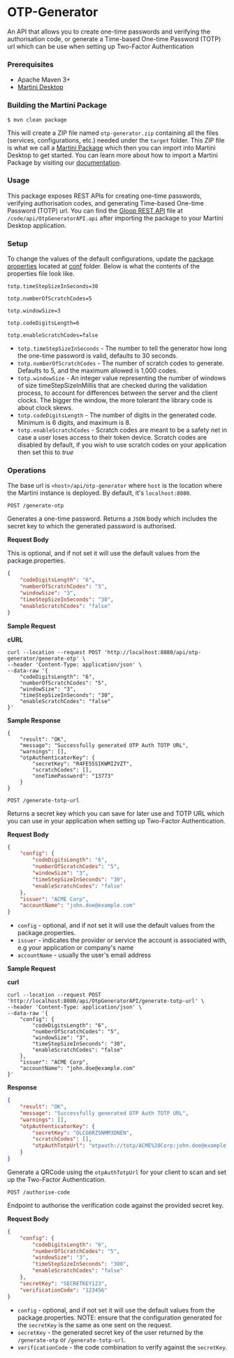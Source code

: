 # OTP-Generator
An API that allows you to create one-time passwords and verifying the authorisation code, or generate a Time-based One-time Password (TOTP) url which can be use when setting up Two-Factor Authentication  

### Prerequisites

  - Apache Maven 3+
  - [Martini Desktop](https://www.torocloud.com/martini/download)

### Building the Martini Package

```
$ mvn clean package
```
This will create a ZIP file named `otp-generator.zip` containing all the files (services, configurations, etc.) needed under the `target` folder. 
This ZIP file is what we call a [Martini Package](https://docs.torocloud.com/martini/latest/developing/package/) 
which then you can import into Martini Desktop to get started. You can learn more about how to import a Martini Package 
by visiting our [documentation](https://docs.torocloud.com/martini/latest/developing/package/importing/).

### Usage
This package exposes REST APIs for creating one-time passwords, verifying authorisation codes, 
and generating Time-based One-time Password (TOTP) url. 
You can find the [Gloop REST API](https://docs.torocloud.com/martini/latest/developing/gloop/api/rest/) file 
at `/code/api/OtpGeneratorAPI.api` after importing the package to your Martini Desktop application.

### Setup
To change the values of the default configurations, update the [package properties](https://docs.torocloud.com/martini/latest/developing/package/properties/) 
located at [conf](https://docs.torocloud.com/martini/latest/developing/package/directory/) folder.
Below is what the contents of the properties file look like.

```
totp.timeStepSizeInSeconds=30

totp.numberOfScratchCodes=5

totp.windowSize=3

totp.codeDigitsLength=6

totp.enableScratchCodes=false
```
* `totp.timeStepSizeInSeconds` - The number to tell the generator how long the one-time password is valid, defaults to 30 seconds.
* `totp.numberOfScratchCodes` - The number of scratch codes to generate. Defaults to 5, and the maximum allowed is 1,000 codes.
* `totp.windowSize` - An integer value representing the number of windows of size timeStepSizeInMillis that are checked during the validation process, 
to account for differences between the server and the client clocks. The bigger the window, the more tolerant the library code is about clock skews.
* `totp.codeDigitsLength` - The number of digits in the generated code. Minimum is 6 digits, and maximum is 8.
* `totp.enableScratchCodes` - Scratch codes are meant to be a safety net in case a user loses access to their token device. 
Scratch codes are disabled by default, if you wish to use scratch codes on your application then set this to *true*

### Operations

The base url is `<host>/api/otp-generator` where `host` is the location where the Martini instance is deployed. By default, it's `localhost:8080`.

`POST /generate-otp`

Generates a one-time password. Returns a `JSON` body which includes the secret key to which the generated password is authorised.

**Request Body**

This is optional, and if not set it will use the default values from the package.properties.
```json
{
    "codeDigitsLength": "6",
    "numberOfScratchCodes": "5",
    "windowSize": "3",
    "timeStepSizeInSeconds": "30",
    "enableScratchCodes": "false"
}
```

**Sample Request**

**cURL**
```
curl --location --request POST 'http://localhost:8080/api/otp-generator/generate-otp' \
--header 'Content-Type: application/json' \
--data-raw '{
    "codeDigitsLength": "6",
    "numberOfScratchCodes": "5",
    "windowSize": "3",
    "timeStepSizeInSeconds": "30",
    "enableScratchCodes": "false"
}'
```

**Sample Response**

```
{
    "result": "OK",
    "message": "Successfully generated OTP Auth TOTP URL",
    "warnings": [],
    "otpAuthenticatorKey": {
        "secretKey": "R4FE55SIKWMI2VZT",
        "scratchCodes": [],
        "oneTimePassword": "13773"
    }
}
```

`POST /generate-totp-url`

Returns a secret key which you can save for later use and 
TOTP URL which you can use in your application when setting up Two-Factor Authentication.

**Request Body**
```json
{
    "config": {
        "codeDigitsLength": "6",
        "numberOfScratchCodes": "5",
        "windowSize": "3",
        "timeStepSizeInSeconds": "30",
        "enableScratchCodes": "false"
    },
    "issuer": "ACME Corp",
    "accountName": "john.doe@example.com"
}
```
* `config` - optional, and if not set it will use the default values from the package.properties.
* `issuer` - indicates the provider or service the account is associated with, e.g your application or company's name
* `accountName` - usually the user's email address

**Sample Request**

**curl**
```
curl --location --request POST 'http://localhost:8080/api/OtpGeneratorAPI/generate-totp-url' \
--header 'Content-Type: application/json' \
--data-raw '{
    "config": {
        "codeDigitsLength": "6",
        "numberOfScratchCodes": "5",
        "windowSize": "3",
        "timeStepSizeInSeconds": "30",
        "enableScratchCodes": "false"
    },
    "issuer": "ACME Corp",
    "accountName": "john.doe@example.com"
}'
```

**Response**

```json
{
    "result": "OK",
    "message": "Successfully generated OTP Auth TOTP URL",
    "warnings": [],
    "otpAuthenticatorKey": {
        "secretKey": "OLCG6RZ5NMM3DNEN",
        "scratchCodes": [],
        "otpAuthTotpUrl": "otpauth://totp/ACME%20Corp:john.doe@example.com?secret=OLCG6RZ5NMM3DNEN&issuer=ACME+Corp&algorithm=SHA1&digits=6&period=30"
    }
}
```
Generate a QRCode using the `otpAuthTotpUrl` for your client to scan and set up the Two-Factor Authentication.

`POST /authorise-code`

Endpoint to authorise the verification code against the provided secret key. 

**Request Body**
```json
{
    "config": {
        "codeDigitsLength": "6",
        "numberOfScratchCodes": "5",
        "windowSize": "3",
        "timeStepSizeInSeconds": "300",
        "enableScratchCodes": "false"
    },
    "secretKey": "SECRETKEY123",
    "verificationCode": "123456"
}
```
* `config` - optional, and if not set it will use the default values from the package.properties. 
NOTE: ensure that the configuration generated for the `secretKey` is the same as one sent on the request.
* `secretKey` - the generated secret key of the user returned by the `/generate-otp` or `/generate-totp-url`.
* `verificationCode` - the code combination to verify against the `secretKey`.
